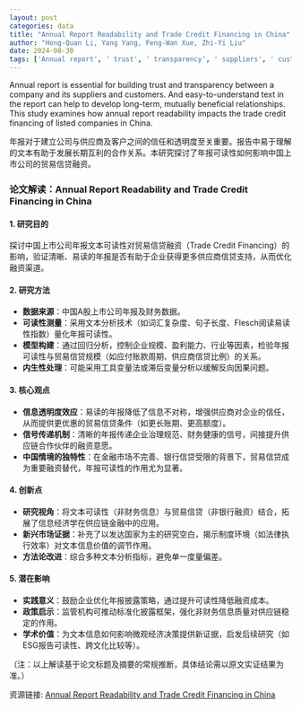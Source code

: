 ```yaml
---
layout: post
categories: data
title: "Annual Report Readability and Trade Credit Financing in China"
author: "Hong-Quan Li, Yang Yang, Feng-Wan Xue, Zhi-Yi Liu"
date: 2024-08-30
tags: ['Annual report', ' trust', ' transparency', ' suppliers', ' customers', ' easy-to-understand text', ' long-term relationships', ' mutually beneficial relationships', ' study', ' readability', ' trade credit financing', ' listed companies', ' China']
---
```


Annual report is essential for building trust and transparency between a company and its suppliers and customers. And easy-to-understand text in the report can help to develop long-term, mutually beneficial relationships. This study examines how annual report readability impacts the trade credit financing of listed companies in China.

年报对于建立公司与供应商及客户之间的信任和透明度至关重要。报告中易于理解的文本有助于发展长期互利的合作关系。本研究探讨了年报可读性如何影响中国上市公司的贸易信贷融资。

### **论文解读：Annual Report Readability and Trade Credit Financing in China**  

#### **1. 研究目的**  
探讨中国上市公司年报文本可读性对贸易信贷融资（Trade Credit Financing）的影响，验证清晰、易读的年报是否有助于企业获得更多供应商信贷支持，从而优化融资渠道。  

#### **2. 研究方法**  
- **数据来源**：中国A股上市公司年报及财务数据。  
- **可读性测量**：采用文本分析技术（如词汇复杂度、句子长度、Flesch阅读易读性指数）量化年报可读性。  
- **模型构建**：通过回归分析，控制企业规模、盈利能力、行业等因素，检验年报可读性与贸易信贷规模（如应付账款周期、供应商信贷比例）的关系。  
- **内生性处理**：可能采用工具变量法或滞后变量分析以缓解反向因果问题。  

#### **3. 核心观点**  
- **信息透明度效应**：易读的年报降低了信息不对称，增强供应商对企业的信任，从而提供更优惠的贸易信贷条件（如更长账期、更高额度）。  
- **信号传递机制**：清晰的年报传递企业治理规范、财务健康的信号，间接提升供应链合作伙伴的融资意愿。  
- **中国情境的独特性**：在金融市场不完善、银行信贷受限的背景下，贸易信贷成为重要融资替代，年报可读性的作用尤为显著。  

#### **4. 创新点**  
- **研究视角**：将文本可读性（非财务信息）与贸易信贷（非银行融资）结合，拓展了信息经济学在供应链金融中的应用。  
- **新兴市场证据**：补充了以发达国家为主的研究空白，揭示制度环境（如法律执行效率）对文本信息价值的调节作用。  
- **方法论改进**：综合多种文本分析指标，避免单一度量偏差。  

#### **5. 潜在影响**  
- **实践意义**：鼓励企业优化年报披露策略，通过提升可读性降低融资成本。  
- **政策启示**：监管机构可推动标准化披露框架，强化非财务信息质量对供应链稳定的作用。  
- **学术价值**：为文本信息如何影响微观经济决策提供新证据，启发后续研究（如ESG报告可读性、跨文化比较等）。  

（注：以上解读基于论文标题及摘要的常规推断，具体结论需以原文实证结果为准。）

资源链接: [Annual Report Readability and Trade Credit Financing in China](https://doi.org/10.57760/sciencedb.07812)

